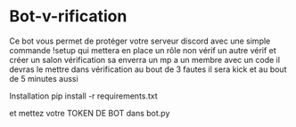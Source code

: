 ﻿# Bot-v-rification
Ce bot vous permet de protéger votre serveur discord avec une simple commande !setup qui mettera en place un rôle non vérif un autre vérif et créer un salon vérification 
sa enverra un mp a un membre avec un code il devras le mettre dans vérification au bout de 3 fautes il sera kick et au bout de 5 minutes aussi

Installation 
pip install -r requirements.txt

et mettez votre TOKEN DE BOT dans bot.py
